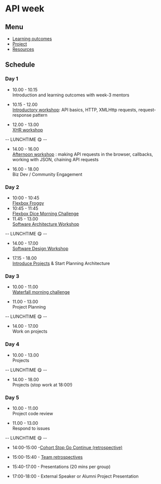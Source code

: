 # API week

## Menu

- [Learning outcomes](./learning-outcomes.md)
- [Project](.project.md)
- [Resources](./resources.md)

## Schedule

### Day 1

- 10.00 - 10.15 <br /> Introduction and learning outcomes with week-3 mentors

- 10.15 - 12.00 <br /> [Introductory workshop](https://github.com/foundersandcoders/api-workshop): API basics, HTTP, XMLHttp requests, request-response pattern

- 12.00 - 13.00 <br /> [XHR workshop](https://github.com/foundersandcoders/xhr-workshop)

-- LUNCHTIME 😋 --

- 14.00 - 16.00 <br /> [Afternoon workshop](https://github.com/emilyb7/workshop-APIs) : making API requests in the browser, callbacks, working with JSON, chaining API requests

- 16.00 - 18.00 <br /> Biz Dev / Community Engagement

### Day 2

- 10:00 - 10:45 <br />
  [Flexbox Froggy](http://flexboxfroggy.com/)
- 10:45 - 11:45 <br />
  [Flexbox Dice Morning Challenge](https://github.com/smarthutza/flexbox-workshop)
- 11.45 - 13.00 <br />
  [Software Architecture Workshop](https://github.com/foundersandcoders/Workshop-Software-Architecture-Design)

-- LUNCHTIME 😋 --

- 14.00 - 17.00 <br />
  [Software Design Workshop](https://github.com/foundersandcoders/ws-software-design-js)

- 17.15 - 18.00 <br />
  [Introduce Projects](https://github.com/foundersandcoders/master-reference/blob/master/coursebook/week-3/project.md) & Start Planning Architecture

### Day 3

- 10.00 - 11.00 <br /> [Waterfall morning challenge](https://github.com/foundersandcoders/mc-waterfall-chaser)

- 11.00 - 13.00 <br /> Project Planning

-- LUNCHTIME 😋 --

- 14.00 - 17.00 <br /> Work on projects

### Day 4

- 10.00 - 13.00 <br /> Projects

-- LUNCHTIME 😋 --

- 14.00 - 18.00 <br /> Projects (stop work at 18:00!)

### Day 5

- 10.00 - 11.00 <br /> Project code review

- 11.00 - 13.00 <br /> Respond to issues

-- LUNCHTIME 😋 --

- 14:00-15:00 -[Cohort Stop Go Continue (retrospective)](./retrospectives.md#cohort-retrospective)

- 15:00-15:40 - [Team retrospectives](./retrospectives.md#team-retrospective)

- 15:40-17:00 - Presentations (20 mins per group)

- 17:00-18:00 - External Speaker or Alumni Project Presentation
